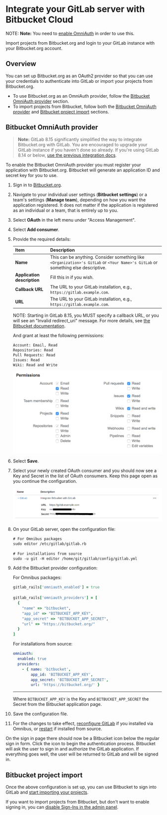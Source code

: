 # Integrate your GitLab server with Bitbucket Cloud

NOTE: **Note:**
You need to [enable OmniAuth](omniauth.md) in order to use this.

Import projects from Bitbucket.org and login to your GitLab instance with your
Bitbucket.org account.

## Overview

You can set up Bitbucket.org as an OAuth2 provider so that you can use your
credentials to authenticate into GitLab or import your projects from
Bitbucket.org.

- To use Bitbucket.org as an OmniAuth provider, follow the [Bitbucket OmniAuth
  provider](#bitbucket-omniauth-provider) section.
- To import projects from Bitbucket, follow both the
  [Bitbucket OmniAuth provider](#bitbucket-omniauth-provider) and
  [Bitbucket project import](#bitbucket-project-import) sections.

## Bitbucket OmniAuth provider

> **Note:**
GitLab 8.15 significantly simplified the way to integrate Bitbucket.org with
GitLab. You are encouraged to upgrade your GitLab instance if you haven't done so
already. If you're using GitLab 8.14 or below, [use the previous integration
docs][bb-old].

To enable the Bitbucket OmniAuth provider you must register your application
with Bitbucket.org. Bitbucket will generate an application ID and secret key for
you to use.

1.  Sign in to [Bitbucket.org](https://bitbucket.org).
1.  Navigate to your individual user settings (**Bitbucket settings**) or a team's
    settings (**Manage team**), depending on how you want the application registered.
    It does not matter if the application is registered as an individual or a
    team, that is entirely up to you.
1.  Select **OAuth** in the left menu under "Access Management".
1.  Select **Add consumer**.
1.  Provide the required details:

    | Item | Description |
    | :--- | :---------- |
    | **Name** | This can be anything. Consider something like `<Organization>'s GitLab` or `<Your Name>'s GitLab` or something else descriptive. |
    | **Application description** | Fill this in if you wish. |
    | **Callback URL** | The URL to your GitLab installation, e.g., `https://gitlab.example.com`. |
    | **URL** | The URL to your GitLab installation, e.g., `https://gitlab.example.com`. |

    NOTE: Starting in GitLab 8.15, you MUST specify a callback URL, or you will
    see an "Invalid redirect_uri" message. For more details, see [the
    Bitbucket documentation](https://confluence.atlassian.com/bitbucket/oauth-faq-338365710.html).

    And grant at least the following permissions:

    ```
    Account: Email, Read
    Repositories: Read
    Pull Requests: Read
    Issues: Read
    Wiki: Read and Write
    ```

    ![Bitbucket OAuth settings page](img/bitbucket_oauth_settings_page.png)

1.  Select **Save**.
1.  Select your newly created OAuth consumer and you should now see a Key and
    Secret in the list of OAuth consumers. Keep this page open as you continue
    the configuration.

      ![Bitbucket OAuth key](img/bitbucket_oauth_keys.png)

1.  On your GitLab server, open the configuration file:

    ```
    # For Omnibus packages
    sudo editor /etc/gitlab/gitlab.rb

    # For installations from source
    sudo -u git -H editor /home/git/gitlab/config/gitlab.yml
    ```

1.  Add the Bitbucket provider configuration:

    For Omnibus packages:

    ```ruby
    gitlab_rails['omniauth_enabled'] = true

    gitlab_rails['omniauth_providers'] = [
      {
        "name" => "bitbucket",
        "app_id" => "BITBUCKET_APP_KEY",
        "app_secret" => "BITBUCKET_APP_SECRET",
        "url" => "https://bitbucket.org/"
      }
    ]
    ```

    For installations from source:

    ```yaml
    omniauth:
      enabled: true
      providers:
        - { name: 'bitbucket',
            app_id: 'BITBUCKET_APP_KEY',
            app_secret: 'BITBUCKET_APP_SECRET',
            url: 'https://bitbucket.org/' }
    ```

    ---

    Where `BITBUCKET_APP_KEY` is the Key and `BITBUCKET_APP_SECRET` the Secret
    from the Bitbucket application page.

1.  Save the configuration file.
1.  For the changes to take effect, [reconfigure GitLab][] if you installed via
    Omnibus, or [restart][] if installed from source.

On the sign in page there should now be a Bitbucket icon below the regular sign
in form. Click the icon to begin the authentication process. Bitbucket will ask
the user to sign in and authorize the GitLab application. If everything goes
well, the user will be returned to GitLab and will be signed in.

## Bitbucket project import

Once the above configuration is set up, you can use Bitbucket to sign into
GitLab and [start importing your projects][bb-import].

If you want to import projects from Bitbucket, but don't want to enable signing in,
you can [disable Sign-Ins in the admin panel](omniauth.md#enable-or-disable-sign-in-with-an-omniauth-provider-without-disabling-import-sources).

[init-oauth]: omniauth.md#initial-omniauth-configuration
[bb-import]: ../workflow/importing/import_projects_from_bitbucket.md
[bb-old]: https://gitlab.com/gitlab-org/gitlab-ce/blob/8-14-stable/doc/integration/bitbucket.md
[bitbucket-docs]: https://confluence.atlassian.com/bitbucket/use-the-ssh-protocol-with-bitbucket-cloud-221449711.html#UsetheSSHprotocolwithBitbucketCloud-KnownhostorBitbucket%27spublickeyfingerprints
[reconfigure GitLab]: ../administration/restart_gitlab.md#omnibus-gitlab-reconfigure
[restart]: ../administration/restart_gitlab.md#installations-from-source
